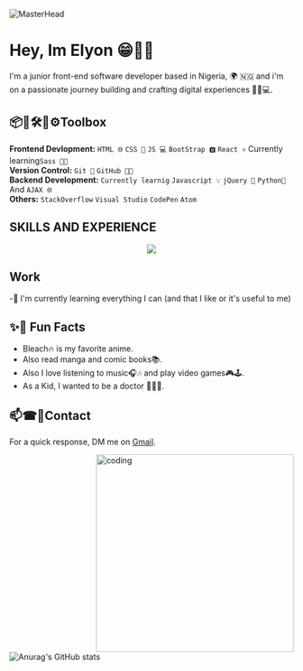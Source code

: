 ![MasterHead](https://images-wixmp-ed30a86b8c4ca887773594c2.wixmp.com/f/6fe91322-e36d-4aca-8d83-41904f9e429f/df3kllr-32b45386-cb0b-4d18-8614-d9c5c5349294.gif?token=eyJ0eXAiOiJKV1QiLCJhbGciOiJIUzI1NiJ9.eyJzdWIiOiJ1cm46YXBwOjdlMGQxODg5ODIyNjQzNzNhNWYwZDQxNWVhMGQyNmUwIiwiaXNzIjoidXJuOmFwcDo3ZTBkMTg4OTgyMjY0MzczYTVmMGQ0MTVlYTBkMjZlMCIsIm9iaiI6W1t7InBhdGgiOiJcL2ZcLzZmZTkxMzIyLWUzNmQtNGFjYS04ZDgzLTQxOTA0ZjllNDI5ZlwvZGYza2xsci0zMmI0NTM4Ni1jYjBiLTRkMTgtODYxNC1kOWM1YzUzNDkyOTQuZ2lmIn1dXSwiYXVkIjpbInVybjpzZXJ2aWNlOmZpbGUuZG93bmxvYWQiXX0.wXPGXM3Wy0nOUVmXi1d-CT031ZTvMjTdTsvYShmMXTY)
# Hey, Im Elyon 😁🖐🏾
I'm a junior front-end software developer based in Nigeria, 🌍 🇳🇬 and i'm on a passionate journey building and crafting digital experiences 🔨✨💻.

## 📦🔨🛠🧱⚙Toolbox
**Frontend Devlopment:** `HTML 🌐` `CSS 🎨` `JS 💻` `BootStrap 🅱️` `React ⚛️` Currently learning`Sass 💅🏾`</br>
**Version Control:** `Git 🐙` `GitHub 🐱‍💻` </br>
**Backend Development:** `Currently learnig` `Javascript 💡` `jQuery 🔄` `Python🐍` And `AJAX 🌐` </br>
**Others:** `StackOverflow` `Visual Studio` `CodePen` `Atom` 

## SKILLS AND EXPERIENCE
<p align="center">
  <a href="https://skillicons.dev">
    <img src="https://skillicons.dev/icons?i=html,css,git,github,js,react,stackoverflow,vscode,windows,linkedin,codepen,cpp,bootstrap,atom,gmail" />
  </a>
</p>

## Work
-🌱 I'm currently learning everything I can (and that I like or it's useful to me)

## ✨🌟 Fun Facts 
- Bleach🔥 is my favorite anime.
- Also read manga and comic books📚.
- Also I love listening to music🎧🎶 and play video games🎮🕹.
- As a Kid, I wanted to be a doctor 👨🏾‍⚕️.

## 📫☎📧Contact
 For a quick response, DM me on [Gmail](https://mail.google.com/mail/u/0/#inbox?compose=new). 

<img align="right" alt="coding" width="350" src="https://i.pinimg.com/originals/bc/89/01/bc890112a05c00c0a2ad33c833b7abcd.gif">

![Anurag's GitHub stats](https://github-readme-stats.vercel.app/api?username=Lawani-EJ&show_icons=true&bg_color=00000000)
